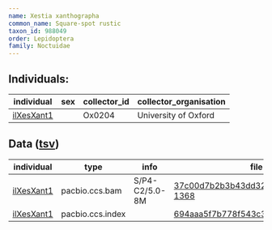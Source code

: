 ```yaml
---
name: Xestia xanthographa
common_name: Square-spot rustic
taxon_id: 988049
order: Lepidoptera
family: Noctuidae
---
```


## Individuals:

| individual | sex | collector_id | collector_organisation |
| ---------- | --- | ------------ | ---------------------- |
| [ilXesXant1](ilXesXant1.md) |  | Ox0204 | University of Oxford |

## Data ([tsv](Xestia_xanthographa_data.tsv))

| individual | type | info | file |
| ---------- | ---- | ---- | ---- |
| [ilXesXant1](ilXesXant1.md) | pacbio.ccs.bam | S/P4-C2/5.0-8M | [37c00d7b2b3b43dd327f64a4cc58edc4-1368](https://darwin.cog.sanger.ac.uk/insects/Xestia_xanthographa/ilXesXant1/genomic_data/pacbio/m64089_200202_115700.ccs.bam) |
| [ilXesXant1](ilXesXant1.md) | pacbio.ccs.index |  | [694aaa5f7b778f543c32f26b358cffe1-2](https://darwin.cog.sanger.ac.uk/insects/Xestia_xanthographa/ilXesXant1/genomic_data/pacbio/m64089_200202_115700.ccs.bam.pbi) |
